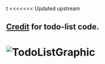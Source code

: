 t <<<<<<< Updated upstream
## [Credit](https://github.com/shubham1710/React-Todo) for todo-list code.
![TodoListGraphic](https://user-images.githubusercontent.com/34951139/196059478-cdb9110f-6826-4561-9848-7f09d013a833.png)
=======

